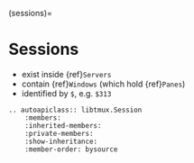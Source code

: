 (sessions)=

# Sessions

- exist inside {ref}`Servers`
- contain {ref}`Windows` (which hold {ref}`Panes`)
- identified by `$`, e.g. `$313`

```{eval-rst}
.. autoapiclass:: libtmux.Session
    :members:
    :inherited-members:
    :private-members:
    :show-inheritance:
    :member-order: bysource
```
